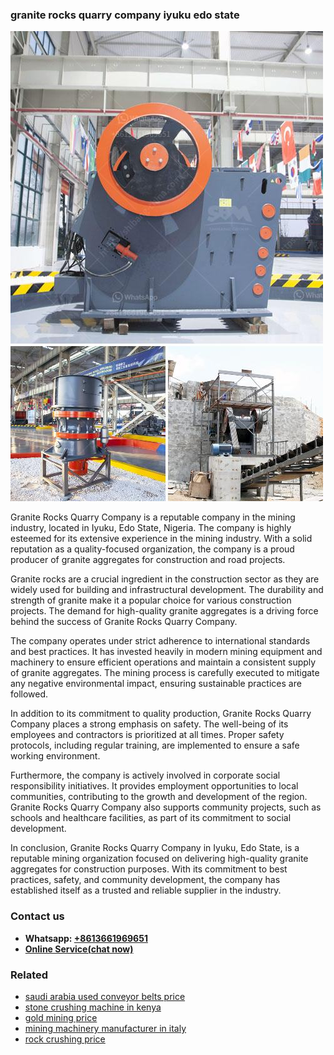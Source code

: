 <h3>granite rocks quarry company iyuku edo state</h3><img src='1704951777.jpg' alt=''><p>Granite Rocks Quarry Company is a reputable company in the mining industry, located in Iyuku, Edo State, Nigeria. The company is highly esteemed for its extensive experience in the mining industry. With a solid reputation as a quality-focused organization, the company is a proud producer of granite aggregates for construction and road projects.</p><p>Granite rocks are a crucial ingredient in the construction sector as they are widely used for building and infrastructural development. The durability and strength of granite make it a popular choice for various construction projects. The demand for high-quality granite aggregates is a driving force behind the success of Granite Rocks Quarry Company.</p><p>The company operates under strict adherence to international standards and best practices. It has invested heavily in modern mining equipment and machinery to ensure efficient operations and maintain a consistent supply of granite aggregates. The mining process is carefully executed to mitigate any negative environmental impact, ensuring sustainable practices are followed.</p><p>In addition to its commitment to quality production, Granite Rocks Quarry Company places a strong emphasis on safety. The well-being of its employees and contractors is prioritized at all times. Proper safety protocols, including regular training, are implemented to ensure a safe working environment.</p><p>Furthermore, the company is actively involved in corporate social responsibility initiatives. It provides employment opportunities to local communities, contributing to the growth and development of the region. Granite Rocks Quarry Company also supports community projects, such as schools and healthcare facilities, as part of its commitment to social development.</p><p>In conclusion, Granite Rocks Quarry Company in Iyuku, Edo State, is a reputable mining organization focused on delivering high-quality granite aggregates for construction purposes. With its commitment to best practices, safety, and community development, the company has established itself as a trusted and reliable supplier in the industry.</p><h3>Contact us</h3><ul><li><strong>Whatsapp:&nbsp;<a href="https://wa.me/8613661969651">+8613661969651</a></strong></li><li><a href="https://swt.shibang-china.com/?git&amp;zhl&amp;granite rocks quarry company iyuku edo state"><strong>Online Service(chat now)</strong></a></li></ul><h3>Related</h3><ul><li><a href='saudi arabia used conveyor belts price.md'>saudi arabia used conveyor belts price</a></li><li><a href='stone crushing machine in kenya.md'>stone crushing machine in kenya</a></li><li><a href='gold mining price.md'>gold mining price</a></li><li><a href='mining machinery manufacturer in italy.md'>mining machinery manufacturer in italy</a></li><li><a href='rock crushing price.md'>rock crushing price</a></li></ul>